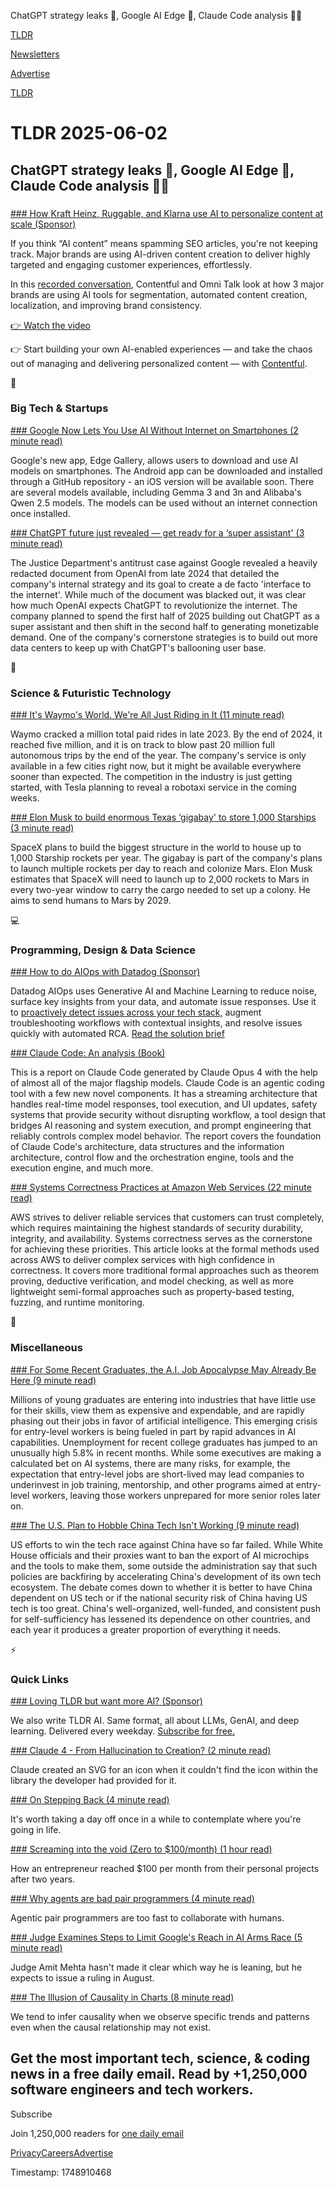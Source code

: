 ChatGPT strategy leaks 📝, Google AI Edge 📱, Claude Code analysis 🧑‍💻

[TLDR](/)

[Newsletters](/newsletters)

[Advertise](https://advertise.tldr.tech/)

[TLDR](/)

# TLDR 2025-06-02

## ChatGPT strategy leaks 📝, Google AI Edge 📱, Claude Code analysis 🧑‍💻

### 

[### How Kraft Heinz, Ruggable, and Klarna use AI to personalize content at scale (Sponsor)](https://www.contentful.com/resources/marketers-guide-to-creating-digital-experiences-that-convert/?utm_source=tldr&amp;utm_medium=newsletter&amp;utm_campaign=fy26-q2-global-feeling_so_contentful&amp;utm_content=marketers_guide)

If you think “AI content” means spamming SEO articles, you're not keeping track. Major brands are using AI-driven content creation to deliver highly targeted and engaging customer experiences, effortlessly.

In this [recorded conversation](https://www.contentful.com/resources/winning-with-ai-powered-personalization/?utm_source=tldr&utm_medium=newsletter&utm_campaign=fy26-q2-global-feeling_so_contentful&utm_content=winning_with_ai_personalization-webinar), Contentful and Omni Talk look at how 3 major brands are using AI tools for segmentation, automated content creation, localization, and improving brand consistency.

[👉 Watch the video](https://www.contentful.com/resources/marketers-guide-to-creating-digital-experiences-that-convert/?utm_source=tldr&utm_medium=newsletter&utm_campaign=fy26-q2-global-feeling_so_contentful&utm_content=marketers_guide)

👉 Start building your own AI-enabled experiences — and take the chaos out of managing and delivering personalized content — with [Contentful](https://www.contentful.com/?utm_source=tldr&utm_medium=newsletter&utm_campaign=fy26-q2-global-feeling_so_contentful&utm_content=homepage).

📱

### Big Tech & Startups

[### Google Now Lets You Use AI Without Internet on Smartphones (2 minute read)](https://analyticsindiamag.com/ai-news-updates/google-now-lets-you-use-ai-without-internet-on-smartphones/?utm_source=tldrnewsletter)

Google's new app, Edge Gallery, allows users to download and use AI models on smartphones. The Android app can be downloaded and installed through a GitHub repository - an iOS version will be available soon. There are several models available, including Gemma 3 and 3n and Alibaba's Qwen 2.5 models. The models can be used without an internet connection once installed.

[### ChatGPT future just revealed — get ready for a ‘super assistant' (3 minute read)](https://www.tomsguide.com/ai/chatgpt-future-just-revealed-get-ready-for-a-super-assistant?utm_source=tldrnewsletter)

The Justice Department's antitrust case against Google revealed a heavily redacted document from OpenAI from late 2024 that detailed the company's internal strategy and its goal to create a de facto 'interface to the internet'. While much of the document was blacked out, it was clear how much OpenAI expects ChatGPT to revolutionize the internet. The company planned to spend the first half of 2025 building out ChatGPT as a super assistant and then shift in the second half to generating monetizable demand. One of the company's cornerstone strategies is to build out more data centers to keep up with ChatGPT's ballooning user base.

🚀

### Science & Futuristic Technology

[### It's Waymo's World. We're All Just Riding in It (11 minute read)](https://www.wsj.com/tech/waymo-cars-self-driving-robotaxi-tesla-uber-0777f570?st=p2QtzY&reflink=desktopwebshare_permalink&utm_source=tldrnewsletter)

Waymo cracked a million total paid rides in late 2023. By the end of 2024, it reached five million, and it is on track to blow past 20 million full autonomous trips by the end of the year. The company's service is only available in a few cities right now, but it might be available everywhere sooner than expected. The competition in the industry is just getting started, with Tesla planning to reveal a robotaxi service in the coming weeks.

[### Elon Musk to build enormous Texas ‘gigabay' to store 1,000 Starships (3 minute read)](https://www.yahoo.com/news/elon-musk-build-enormous-texas-144308533.html?utm_source=tldrnewsletter)

SpaceX plans to build the biggest structure in the world to house up to 1,000 Starship rockets per year. The gigabay is part of the company's plans to launch multiple rockets per day to reach and colonize Mars. Elon Musk estimates that SpaceX will need to launch up to 2,000 rockets to Mars in every two-year window to carry the cargo needed to set up a colony. He aims to send humans to Mars by 2029.

💻

### Programming, Design & Data Science

[### How to do AIOps with Datadog (Sponsor)](https://www.datadoghq.com/resources/ai-ops-solution-brief/?utm_source=tldrnewsletter&amp;utm_medium=newsletter&amp;utm_campaign=dg-coreplatform-ww-ai-ops-tldr)

Datadog AIOps uses Generative AI and Machine Learning to reduce noise, surface key insights from your data, and automate issue responses. Use it to [proactively detect issues across your tech stack,](https://www.datadoghq.com/resources/ai-ops-solution-brief/?utm_source=tldrnewsletter&utm_medium=newsletter&utm_campaign=dg-coreplatform-ww-ai-ops-tldr) augment troubleshooting workflows with contextual insights, and resolve issues quickly with automated RCA. [Read the solution brief](https://www.datadoghq.com/resources/ai-ops-solution-brief/?utm_source=tldrnewsletter&utm_medium=newsletter&utm_campaign=dg-coreplatform-ww-ai-ops-tldr)

[### Claude Code: An analysis (Book)](https://southbridge-research.notion.site/claude-code-an-agentic-cleanroom-analysis?utm_source=tldrnewsletter)

This is a report on Claude Code generated by Claude Opus 4 with the help of almost all of the major flagship models. Claude Code is an agentic coding tool with a few new novel components. It has a streaming architecture that handles real-time model responses, tool execution, and UI updates, safety systems that provide security without disrupting workflow, a tool design that bridges AI reasoning and system execution, and prompt engineering that reliably controls complex model behavior. The report covers the foundation of Claude Code's architecture, data structures and the information architecture, control flow and the orchestration engine, tools and the execution engine, and much more.

[### Systems Correctness Practices at Amazon Web Services (22 minute read)](https://cacm.acm.org/practice/systems-correctness-practices-at-amazon-web-services/?utm_source=tldrnewsletter)

AWS strives to deliver reliable services that customers can trust completely, which requires maintaining the highest standards of security durability, integrity, and availability. Systems correctness serves as the cornerstone for achieving these priorities. This article looks at the formal methods used across AWS to deliver complex services with high confidence in correctness. It covers more traditional formal approaches such as theorem proving, deductive verification, and model checking, as well as more lightweight semi-formal approaches such as property-based testing, fuzzing, and runtime monitoring.

🎁

### Miscellaneous

[### For Some Recent Graduates, the A.I. Job Apocalypse May Already Be Here (9 minute read)](https://www.nytimes.com/2025/05/30/technology/ai-jobs-college-graduates.html?unlocked_article_code=1.Lk8.juhQ.YSBBq29gTIhd&smid=url-share&utm_source=tldrnewsletter)

Millions of young graduates are entering into industries that have little use for their skills, view them as expensive and expendable, and are rapidly phasing out their jobs in favor of artificial intelligence. This emerging crisis for entry-level workers is being fueled in part by rapid advances in AI capabilities. Unemployment for recent college graduates has jumped to an unusually high 5.8% in recent months. While some executives are making a calculated bet on AI systems, there are many risks, for example, the expectation that entry-level jobs are short-lived may lead companies to underinvest in job training, mentorship, and other programs aimed at entry-level workers, leaving those workers unprepared for more senior roles later on.

[### The U.S. Plan to Hobble China Tech Isn't Working (9 minute read)](https://www.wsj.com/tech/the-u-s-plan-to-hobble-china-tech-isnt-working-56d1a512?st=EKbL7D&reflink=desktopwebshare_permalink&utm_source=tldrnewsletter)

US efforts to win the tech race against China have so far failed. While White House officials and their proxies want to ban the export of AI microchips and the tools to make them, some outside the administration say that such policies are backfiring by accelerating China's development of its own tech ecosystem. The debate comes down to whether it is better to have China dependent on US tech or if the national security risk of China having US tech is too great. China's well-organized, well-funded, and consistent push for self-sufficiency has lessened its dependence on other countries, and each year it produces a greater proportion of everything it needs.

⚡

### Quick Links

[### Loving TLDR but want more AI? (Sponsor)](https://tldr.tech/ai/?utm_source=tldr&amp;utm_medium=newsletter&amp;utm_campaign=quicklinks06022025)

We also write TLDR AI. Same format, all about LLMs, GenAI, and deep learning. Delivered every weekday. [Subscribe for free.](https://tldr.tech/ai/?utm_source=tldr&utm_medium=newsletter&utm_campaign=quicklinks06022025)

[### Claude 4 - From Hallucination to Creation? (2 minute read)](https://omarabid.com/claude-4?utm_source=tldrnewsletter)

Claude created an SVG for an icon when it couldn't find the icon within the library the developer had provided for it.

[### On Stepping Back (4 minute read)](https://rjp.io/blog/2025-05-31-stepping-back?utm_source=tldrnewsletter)

It's worth taking a day off once in a while to contemplate where you're going in life.

[### Screaming into the void (Zero to $100/month) (1 hour read)](https://www.alexwest.co/book-one?utm_source=tldrnewsletter)

How an entrepreneur reached $100 per month from their personal projects after two years.

[### Why agents are bad pair programmers (4 minute read)](https://justin.searls.co/posts/why-agents-are-bad-pair-programmers/?utm_source=tldrnewsletter)

Agentic pair programmers are too fast to collaborate with humans.

[### Judge Examines Steps to Limit Google's Reach in AI Arms Race (5 minute read)](https://www.wsj.com/tech/google-search-ai-antitrust-trial-57ec6fdb?st=HmfzFC&reflink=desktopwebshare_permalink&utm_source=tldrnewsletter)

Judge Amit Mehta hasn't made it clear which way he is leaning, but he expects to issue a ruling in August.

[### The Illusion of Causality in Charts (8 minute read)](https://filwd.substack.com/p/the-illusion-of-causality-in-charts?utm_source=tldrnewsletter)

We tend to infer causality when we observe specific trends and patterns even when the causal relationship may not exist.

## Get the most important tech, science, & coding news in a free daily email. Read by +1,250,000 software engineers and tech workers.

Subscribe

Join 1,250,000 readers for [one daily email](/api/latest/tech)

[Privacy](/privacy)[Careers](https://jobs.ashbyhq.com/tldr.tech)[Advertise](/tech/advertise)

Timestamp: 1748910468